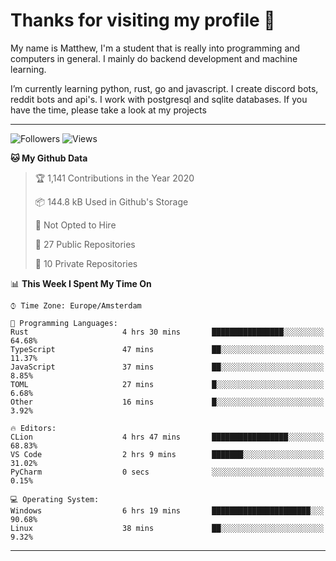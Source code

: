 # Thanks for visiting my profile 👋
My name is Matthew, I'm a student that is really into programming and computers in general. I mainly do backend development and machine learning.


I’m currently learning python, rust, go and javascript. I create discord bots, reddit bots and api's. I work with postgresql and sqlite databases. If you have the time, please take a look at my projects

---
![Followers](https://img.shields.io/github/followers/DankDumpster?style=social)
![Views](https://komarev.com/ghpvc/?username=DankDumpster&style=flat-square&color=green)
<!--START_SECTION:waka-->
**🐱 My Github Data** 

> 🏆 1,141 Contributions in the Year 2020
 > 
> 📦 144.8 kB Used in Github's Storage 
 > 
> 🚫 Not Opted to Hire
 > 
> 📜 27 Public Repositories
 > 
> 🔑 10 Private Repositories 

📊 **This Week I Spent My Time On** 

```text
⌚︎ Time Zone: Europe/Amsterdam

💬 Programming Languages: 
Rust                     4 hrs 30 mins       ████████████████░░░░░░░░░   64.68% 
TypeScript               47 mins             ██░░░░░░░░░░░░░░░░░░░░░░░   11.37% 
JavaScript               37 mins             ██░░░░░░░░░░░░░░░░░░░░░░░   8.85% 
TOML                     27 mins             █░░░░░░░░░░░░░░░░░░░░░░░░   6.68% 
Other                    16 mins             █░░░░░░░░░░░░░░░░░░░░░░░░   3.92%

🔥 Editors: 
CLion                    4 hrs 47 mins       █████████████████░░░░░░░░   68.83% 
VS Code                  2 hrs 9 mins        ███████░░░░░░░░░░░░░░░░░░   31.02% 
PyCharm                  0 secs              ░░░░░░░░░░░░░░░░░░░░░░░░░   0.15%

💻 Operating System: 
Windows                  6 hrs 19 mins       ██████████████████████░░░   90.68% 
Linux                    38 mins             ██░░░░░░░░░░░░░░░░░░░░░░░   9.32%

```


<!--END_SECTION:waka-->
-------
